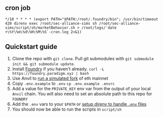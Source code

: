 

## cron job

```
*/10 * * * * (export PATH="$PATH:/root/.foundry/bin"; /usr/bin/timeout 420 direnv exec /root/sec-alliance-sims sh /root/sec-alliance-sims/script/sh/marketBehavior.sh > /root/logs/`date +\%Y\%m\%d\%H\%M\%S`-cron.log 2>&1)
```

## Quickstart guide
1. Clone the repo with `git clone`. Pull git submodules with `git submodule init && git submodule update`.
2. Install [Foundry](https://book.getfoundry.sh/getting-started/installation) if you haven't already. `curl -L https://foundry.paradigm.xyz | bash`
3. Use Anvil to [run a simulated fork](https://book.getfoundry.sh/tutorials/forking-mainnet-with-cast-anvil) of eth mainnet
4. Copy `.env.example` to `.env` `cp .env.example .envrc`
5. Add a value for the `PRIVATE_KEY` env var from the output of your local `Anvil` chain. You will also need to set an absolute path to this repo for `FOUNDRY`
6. Add the `.env` vars to your `$PATH` or [setup direnv to handle `.env` files](https://dev.to/charlesloder/tidbit-get-direnv-to-use-env-5fkn)
7. You should now be able to run the scripts in `script/sh`

